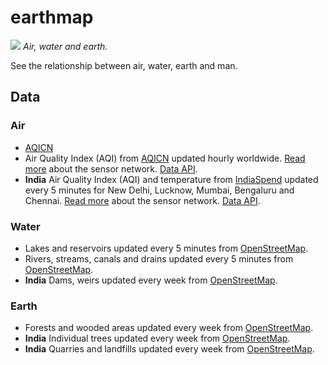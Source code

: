 # earthmap
![](https://cloud.githubusercontent.com/assets/126868/14763837/260d0be2-09c0-11e6-8d0c-f89e0e406868.png)
_Air, water and earth._

See the relationship between air, water, earth and man.

## Data
### Air
* [AQICN](http://aqicn.org/sources/)
* Air Quality Index (AQI) from [AQICN](http://aqicn.org/sources/) updated hourly worldwide. [Read more](http://www.indiaspend.com/cover-story/introducing-breathe-the-indiaspend-air-quality-index-network-39580) about the sensor network. [Data API](http://aqi.indiaspend.org/aq/api/).
* **India** Air Quality Index (AQI) and temperature from [IndiaSpend](http://aqi.indiaspend.org/aq/breathe/) updated every 5 minutes for New Delhi, Lucknow, Mumbai, Bengaluru and Chennai. [Read more](http://www.indiaspend.com/cover-story/introducing-breathe-the-indiaspend-air-quality-index-network-39580) about the sensor network. [Data API](http://aqi.indiaspend.org/aq/api/).


### Water
* Lakes and reservoirs updated every 5 minutes from [OpenStreetMap](http://osm.org).
* Rivers, streams, canals and drains updated every 5 minutes from [OpenStreetMap](http://osm.org).
* **India** Dams, weirs updated every week from [OpenStreetMap](http://osm.org).

### Earth
* Forests and wooded areas updated every week from [OpenStreetMap](http://osm.org).
* **India** Individual trees updated every week from [OpenStreetMap](http://osm.org).
* **India** Quarries and landfills updated every week from [OpenStreetMap](http://osm.org).

